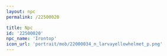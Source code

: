```yaml
---
layout: npc
permalink: /22500020

title: Npc
id: '22500020'
npc_name: 'Irontop'
icon_url: 'portrait/mob/22000034_n_larvayellowhelmet_p.png'
---
```

